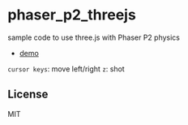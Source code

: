 phaser_p2_threejs
======================
sample code to use three.js with Phaser P2 physics

* [demo](http://abagames.sakura.ne.jp/15/phaser_p2_threejs/)

`cursor keys`: move left/right
`z`: shot

License
----------
MIT
